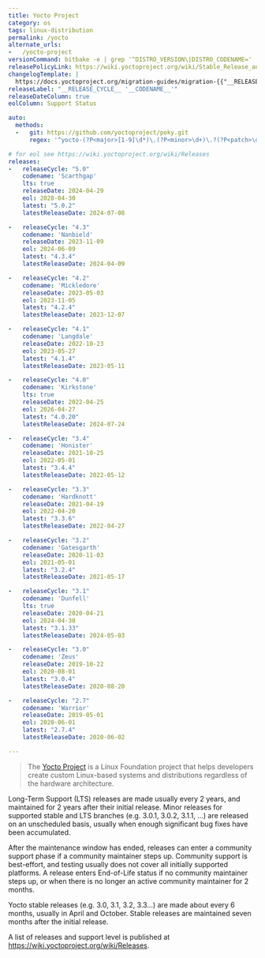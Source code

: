 ```yaml
---
title: Yocto Project
category: os
tags: linux-distribution
permalink: /yocto
alternate_urls:
-   /yocto-project
versionCommand: bitbake -e | grep '^DISTRO_VERSION\|DISTRO_CODENAME='
releasePolicyLink: https://wiki.yoctoproject.org/wiki/Stable_Release_and_LTS
changelogTemplate: |
  https://docs.yoctoproject.org/migration-guides/migration-{{"__RELEASE_CYCLE__"| split: " " | first}}.html
releaseLabel: "__RELEASE_CYCLE__ '__CODENAME__'"
releaseDateColumn: true
eolColumn: Support Status

auto:
  methods:
  -   git: https://github.com/yoctoproject/poky.git
      regex: '^yocto-(?P<major>[1-9]\d*)\.(?P<minor>\d+)\.?(?P<patch>\d+)?$'

# for eol see https://wiki.yoctoproject.org/wiki/Releases
releases:
-   releaseCycle: "5.0"
    codename: 'Scarthgap'
    lts: true
    releaseDate: 2024-04-29
    eol: 2028-04-30
    latest: "5.0.2"
    latestReleaseDate: 2024-07-08

-   releaseCycle: "4.3"
    codename: 'Nanbield'
    releaseDate: 2023-11-09
    eol: 2024-06-09
    latest: "4.3.4"
    latestReleaseDate: 2024-04-09

-   releaseCycle: "4.2"
    codename: 'Mickledore'
    releaseDate: 2023-05-03
    eol: 2023-11-05
    latest: "4.2.4"
    latestReleaseDate: 2023-12-07

-   releaseCycle: "4.1"
    codename: 'Langdale'
    releaseDate: 2022-10-23
    eol: 2023-05-27
    latest: "4.1.4"
    latestReleaseDate: 2023-05-11

-   releaseCycle: "4.0"
    codename: 'Kirkstone'
    lts: true
    releaseDate: 2022-04-25
    eol: 2026-04-27
    latest: "4.0.20"
    latestReleaseDate: 2024-07-24

-   releaseCycle: "3.4"
    codename: 'Honister'
    releaseDate: 2021-10-25
    eol: 2022-05-01
    latest: "3.4.4"
    latestReleaseDate: 2022-05-12

-   releaseCycle: "3.3"
    codename: 'Hardknott'
    releaseDate: 2021-04-19
    eol: 2022-04-20
    latest: "3.3.6"
    latestReleaseDate: 2022-04-27

-   releaseCycle: "3.2"
    codename: 'Gatesgarth'
    releaseDate: 2020-11-03
    eol: 2021-05-01
    latest: "3.2.4"
    latestReleaseDate: 2021-05-17

-   releaseCycle: "3.1"
    codename: 'Dunfell'
    lts: true
    releaseDate: 2020-04-21
    eol: 2024-04-30
    latest: "3.1.33"
    latestReleaseDate: 2024-05-03

-   releaseCycle: "3.0"
    codename: 'Zeus'
    releaseDate: 2019-10-22
    eol: 2020-08-01
    latest: "3.0.4"
    latestReleaseDate: 2020-08-20

-   releaseCycle: "2.7"
    codename: 'Warrior'
    releaseDate: 2019-05-01
    eol: 2020-06-01
    latest: "2.7.4"
    latestReleaseDate: 2020-06-02

---
```


> The [Yocto Project](https://www.yoctoproject.org/) is a Linux Foundation project that helps
> developers create custom Linux-based systems and distributions regardless of the hardware
> architecture.

Long-Term Support (LTS) releases are made usually every 2 years, and maintained for 2 years after
their initial release. Minor releases for supported stable and LTS branches (e.g. 3.0.1, 3.0.2,
3.1.1, …) are released on an unscheduled basis, usually when enough significant bug fixes have been
accumulated.

After the maintenance window has ended, releases can enter a community support phase if a
community maintainer steps up. Community support is best-effort, and testing usually does not cover
all initially supported platforms. A release enters End-of-Life status if no community maintainer
steps up, or when there is no longer an active community maintainer for 2 months.

Yocto stable releases (e.g. 3.0, 3.1, 3.2, 3.3…) are made about every 6 months, usually in April
and October. Stable releases are maintained seven months after the initial release.

A list of releases and support level is published at <https://wiki.yoctoproject.org/wiki/Releases>.
